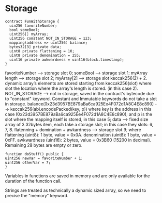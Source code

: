 # Storage

```
contract FunWithStorage {
  uin256 favoriteNumber;
  bool someBool;
  uint256[] myArray;
  uint256 constant NOT_IN_STORAGE = 123;
  mapping(address => uint256) balance;
  bytes32[3] private data;
  uint8 private flattening = 10;
  uint8 private denomination = 255;
  uint16 private awkwardness = uint16(block.timestamp);
}
```

favoriteNumber --> storage slot 0;
someBool --> storage slot 1;
myArray length --> storage slot 2;
myArray[2] --> storage slot keccak256(2) + 2.  dynamic array’s elements are stored starting from keccak256(slot) where slot the location where the array's length is stored. (in this case 2).
NOT_IN_STORAGE --> not in storage, saved in the contract's bytecode due to "constant" keyword. Constant and Immutable keywords do not take a slot in storage.
balance(0x23d3957BE879aBa6ca925Ee4F072d1A8C4E8c890) --> keccak256(abi.encodePacked(key, p)) where key is the address in this case (0x23d3957BE879aBa6ca925Ee4F072d1A8C4E8c890); and p is the slot where the mapping itself is stored, in this case 5;
data --> fixed size array of 3 32bytes item, each take a storage slot; in this case they slots: 6, 7, 8.
flatenning + domination + awkardness --> storage slot 9; where flattening (uint8): 1 byte, value = 0x0A. denomination (uint8): 1 byte, value = 0xFF. awkwardness (uint16): 2 bytes, value = 0x3B60 (15200 in decimal). Remaining 28 bytes are empty or zero.


```
function doStuff() public {
uint256 newVar = favoriteNumber + 1;
uint256 otherVar = 7;
}
```

Variables in functions are saved in memory and are only available for the duration of the function call.

Strings are treated as technically a dynamic sized array, so we need to precise the "memory" keyword.
